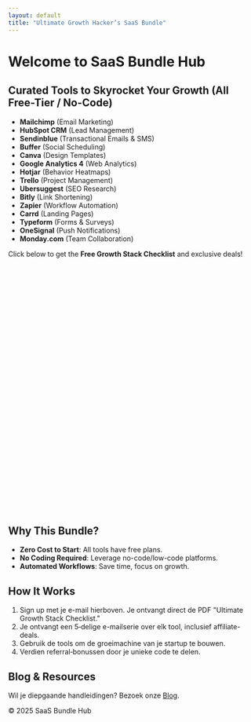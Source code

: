 ```yaml
---
layout: default
title: "Ultimate Growth Hacker’s SaaS Bundle"
---
```


# Welcome to SaaS Bundle Hub

## Curated Tools to Skyrocket Your Growth (All Free-Tier / No-Code)

- **Mailchimp** (Email Marketing)
- **HubSpot CRM** (Lead Management)
- **Sendinblue** (Transactional Emails & SMS)
- **Buffer** (Social Scheduling)
- **Canva** (Design Templates)
- **Google Analytics 4** (Web Analytics)
- **Hotjar** (Behavior Heatmaps)
- **Trello** (Project Management)
- **Ubersuggest** (SEO Research)
- **Bitly** (Link Shortening)
- **Zapier** (Workflow Automation)
- **Carrd** (Landing Pages)
- **Typeform** (Forms & Surveys)
- **OneSignal** (Push Notifications)
- **Monday.com** (Team Collaboration)

Click below to get the **Free Growth Stack Checklist** and exclusive deals!

<!-- Typeform Embed -->
<div class="typeform-widget" data-url="https://YOUR_FORM_URL" style="width: 100%; height: 500px;"></div>
<script> (function() { var qs, js, q, s, d = document, gi = d.getElementById, ce = d.createElement, gt = d.getElementsByTagName, id = "typef_orm", b = "https://embed.typeform.com/"; if (!gi.call(d, id)) { js = ce.call(d, "script"); js.id = id; js.src = b + "embed.js"; q = gt.call(d, "script")[0]; q.parentNode.insertBefore(js, q) } })() </script>

## Why This Bundle?

- **Zero Cost to Start**: All tools have free plans.
- **No Coding Required**: Leverage no-code/low-code platforms.
- **Automated Workflows**: Save time, focus on growth.

## How It Works

1. Sign up met je e-mail hierboven. Je ontvangt direct de PDF "Ultimate Growth Stack Checklist."  
2. Je ontvangt een 5‐delige e-mailserie over elk tool, inclusief affiliate-deals.  
3. Gebruik de tools om de groeimachine van je startup te bouwen.  
4. Verdien referral‐bonussen door je unieke code te delen.

## Blog & Resources

Wil je diepgaande handleidingen? Bezoek onze [Blog](/blog/).

<footer>
<p>© 2025 SaaS Bundle Hub</p>
</footer>
